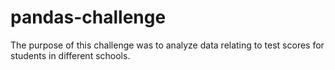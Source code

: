 # pandas-challenge

The purpose of this challenge was to analyze data relating to test scores for students in different schools.
